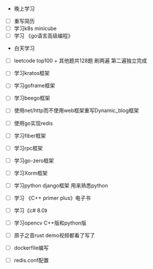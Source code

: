 + 晚上学习

- [ ] 重写简历
- [ ] 学习k8s minicube
- [ ] 学习 《go语言高级编程》

+ 白天学习

- [ ] leetcode top100 + 其他题共128题 刷两遍 第二遍独立完成

- [ ] 学习kratos框架

- [ ] 学习goframe框架

- [ ] 学习beego框架

- [ ] 使用net/http而不使用web框架重写Dynamic_blog框架

- [ ] 使用go实现redis

- [ ] 学习fiber框架

- [ ] 学习rpc框架

- [ ] 学习go-zero框架

- [ ] 学习Xorm框架

- [ ] 学习python django框架 用来熟悉python

- [ ] 学习 《C++ primer plus》电子书

- [ ] 学习《c# 8.0》

- [ ] 学习opencv C++版和python版

- [ ] 原子之音rust demo视频都看了写了

- [ ] dockerfile编写

- [ ] redis.conf配置

  


